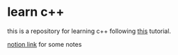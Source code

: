 # learn c++

this is a repository for learning c++ following [this](https://developers.google.com/edu/c++) tutorial.

[notion link](https://ninjaasmoke.notion.site/CPP-68438c07a68045b2b8e0f0b7178893ba?pvs=4) for some notes